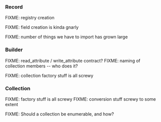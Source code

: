 
### Record

FIXME: registry creation

FIXME: field creation is kinda gnarly

FIXME: number of things we have to import has grown large

### Builder

FIXME: read_attribute / write_attribute contract?
FIXME: naming of collection members -- who does it?

FIXME: collection factory stuff is all screwy

### Collection

FIXME: factory stuff is all screwy
FIXME: conversion stuff screwy to some extent

FIXME: Should a collection be enumerable, and how?
